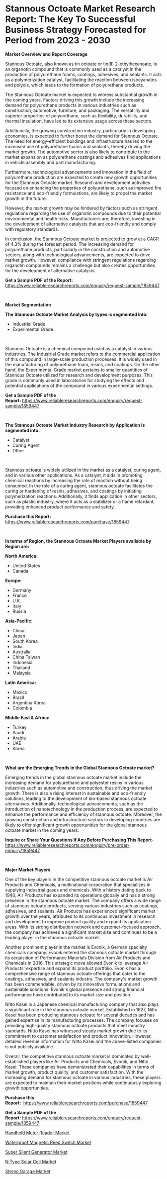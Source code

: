 <p><h1>Stannous Octoate Market Research Report: The Key To Successful Business Strategy Forecasted for Period from 2023 - 2030</h1></p><p><strong>Market Overview and Report Coverage</strong></p>
<p><p>Stannous Octoate, also known as tin octoate or tin(II) 2-ethylhexanoate, is an organotin compound that is commonly used as a catalyst in the production of polyurethane foams, coatings, adhesives, and sealants. It acts as a polymerization catalyst, facilitating the reaction between isocyanates and polyols, which leads to the formation of polyurethane products.</p><p>The Stannous Octoate market is expected to witness substantial growth in the coming years. Factors driving this growth include the increasing demand for polyurethane products in various industries such as construction, automotive, furniture, and packaging. The versatility and superior properties of polyurethane, such as flexibility, durability, and thermal insulation, have led to its extensive usage across these sectors.</p><p>Additionally, the growing construction industry, particularly in developing economies, is expected to further boost the demand for Stannous Octoate. The need for energy-efficient buildings and infrastructure has led to the increased use of polyurethane foams and sealants, thereby driving the market growth. The automotive sector is also likely to contribute to the market expansion as polyurethane coatings and adhesives find applications in vehicle assembly and part manufacturing.</p><p>Furthermore, technological advancements and innovation in the field of polyurethane production are expected to create new growth opportunities for the Stannous Octoate market. Research and development activities focused on enhancing the properties of polyurethane, such as improved fire resistance and eco-friendly formulations, are likely to propel the market growth in the future.</p><p>However, the market growth may be hindered by factors such as stringent regulations regarding the use of organotin compounds due to their potential environmental and health risks. Manufacturers are, therefore, investing in the development of alternative catalysts that are eco-friendly and comply with regulatory standards.</p><p>In conclusion, the Stannous Octoate market is projected to grow at a CAGR of 4.3% during the forecast period. The increasing demand for polyurethane products, particularly in the construction and automotive sectors, along with technological advancements, are expected to drive market growth. However, compliance with stringent regulations regarding organotin compounds remains a challenge but also creates opportunities for the development of alternative catalysts.</p></p>
<p><strong>Get a Sample PDF of the Report:</strong> <a href="https://www.reliableresearchreports.com/enquiry/request-sample/1859447">https://www.reliableresearchreports.com/enquiry/request-sample/1859447</a></p>
<p>&nbsp;</p>
<p><strong>Market Segmentation</strong></p>
<p><strong>The Stannous Octoate Market Analysis by types is segmented into:</strong></p>
<p><ul><li>Industrial Grade</li><li>Experimental Grade</li></ul></p>
<p>&nbsp;</p>
<p><p>Stannous Octoate is a chemical compound used as a catalyst in various industries. The Industrial Grade market refers to the commercial application of this compound in large-scale production processes. It is widely used in the manufacturing of polyurethane foam, resins, and coatings. On the other hand, the Experimental Grade market pertains to smaller quantities of Stannous Octoate utilized for research and development purposes. This grade is commonly used in laboratories for studying the effects and potential applications of the compound in various experimental settings.</p></p>
<p><strong>Get a Sample PDF of the Report:</strong>&nbsp;<a href="https://www.reliableresearchreports.com/enquiry/request-sample/1859447">https://www.reliableresearchreports.com/enquiry/request-sample/1859447</a></p>
<p>&nbsp;</p>
<p><strong>The Stannous Octoate Market Industry Research by Application is segmented into:</strong></p>
<p><ul><li>Catalyst</li><li>Curing Agent</li><li>Other</li></ul></p>
<p>&nbsp;</p>
<p><p>Stannous octoate is widely utilized in the market as a catalyst, curing agent, and in various other applications. As a catalyst, it aids in promoting chemical reactions by increasing the rate of reaction without being consumed. In the role of a curing agent, stannous octoate facilitates the curing or hardening of resins, adhesives, and coatings by initiating polymerization reactions. Additionally, it finds application in other sectors, such as plastic industry, where it acts as a stabilizer or a flame retardant, providing enhanced product performance and safety.</p></p>
<p><strong>Purchase this Report:</strong>&nbsp; <a href="https://www.reliableresearchreports.com/purchase/1859447">https://www.reliableresearchreports.com/purchase/1859447</a></p>
<p>&nbsp;</p>
<p><strong>In terms of Region, the Stannous Octoate Market Players available by Region are:</strong></p>
<p>
    <p> <strong> North America: </strong>
        <ul>
            <li>United States</li>
            <li>Canada</li>
        </ul>
        </p> 
    <p> <strong> Europe: </strong>
        <ul>
            <li>Germany</li>
            <li>France</li>
            <li>U.K.</li>
            <li>Italy</li>
            <li>Russia</li>
        </ul>
        </p> 
    <p> <strong> Asia-Pacific: </strong>
        <ul>
            <li>China</li>
            <li>Japan</li>
            <li>South Korea</li>
            <li>India</li>
            <li>Australia</li>
            <li>China Taiwan</li>
            <li>Indonesia</li>
            <li>Thailand</li>
            <li>Malaysia</li>
        </ul>
        </p> 
    <p> <strong> Latin America: </strong>
        <ul>
            <li>Mexico</li>
            <li>Brazil</li>
            <li>Argentina Korea</li>
            <li>Colombia</li>
        </ul>
        </p> 
    <p> <strong> Middle East & Africa: </strong>
        <ul>
            <li>Turkey</li>
            <li>Saudi</li>
            <li>Arabia</li>
            <li>UAE</li>
            <li>Korea</li>
        </ul>
    </p>
    </p>
<p>&nbsp;</p>
<p><strong>What are the Emerging Trends in the Global Stannous Octoate market?</strong></p>
<p><p>Emerging trends in the global stannous octoate market include the increasing demand for polyurethane and polyester resins in various industries such as automotive and construction, thus driving the market growth. There is also a rising interest in sustainable and eco-friendly solutions, leading to the development of bio-based stannous octoate alternatives. Additionally, technological advancements, such as the introduction of nanotechnology in the production process, are expected to enhance the performance and efficiency of stannous octoate. Moreover, the growing construction and infrastructure sectors in developing countries are likely to offer significant growth opportunities for the global stannous octoate market in the coming years.</p></p>
<p><strong>Inquire or Share Your Questions If Any Before Purchasing This Report</strong>- <a href="https://www.reliableresearchreports.com/enquiry/pre-order-enquiry/1859447">https://www.reliableresearchreports.com/enquiry/pre-order-enquiry/1859447</a></p>
<p>&nbsp;</p>
<p><strong>Major Market Players</strong></p>
<p><p>One of the key players in the competitive stannous octoate market is Air Products and Chemicals, a multinational corporation that specializes in supplying industrial gases and chemicals. With a history dating back to 1940, Air Products has expanded its operations globally and has a strong presence in the stannous octoate market. The company offers a wide range of stannous octoate products, serving various industries such as coatings, adhesives, and sealants. Air Products has experienced significant market growth over the years, attributed to its continuous investment in research and development to improve product quality and expand its application areas. With its strong distribution network and customer-focused approach, the company has achieved a significant market size and continues to be a leading player in the stannous octoate market.</p><p>Another prominent player in the market is Evonik, a German specialty chemicals company. Evonik entered the stannous octoate market through its acquisition of Performance Materials Division from Air Products and Chemicals in 2016. This strategic move allowed Evonik to leverage Air Products' expertise and expand its product portfolio. Evonik has a comprehensive range of stannous octoate offerings that cater to the coatings, adhesives, and sealants industry. The company's market growth has been commendable, driven by its innovative formulations and sustainable solutions. Evonik's global presence and strong financial performance have contributed to its market size and position.</p><p>Nitto Kasei is a Japanese chemical manufacturing company that also plays a significant role in the stannous octoate market. Established in 1927, Nitto Kasei has been producing stannous octoate for several decades and has gained expertise in its manufacturing processes. The company focuses on providing high-quality stannous octoate products that meet industry standards. Nitto Kasei has witnessed steady market growth due to its commitment to customer satisfaction and product innovation. However, detailed revenue information for Nitto Kasei and the above-listed companies is not publicly available.</p><p>Overall, the competitive stannous octoate market is dominated by well-established players like Air Products and Chemicals, Evonik, and Nitto Kasei. These companies have demonstrated their capabilities in terms of market growth, product quality, and customer satisfaction. With the increasing demand for stannous octoate in various industries, these players are expected to maintain their market positions while continuously exploring growth opportunities.</p></p>
<p><strong>Purchase this Report:</strong>&nbsp;&nbsp;<a href="https://www.reliableresearchreports.com/purchase/1859447">https://www.reliableresearchreports.com/purchase/1859447</a></p>
<p></p>
<p><strong>Get a Sample PDF of the Report:</strong>&nbsp;<a href="https://www.reliableresearchreports.com/enquiry/request-sample/1859447">https://www.reliableresearchreports.com/enquiry/request-sample/1859447</a></p>
<p><p><a href="https://medium.com/@saigemarvin1946/handheld-meter-reader-market-insights-into-market-cagr-market-trends-and-growth-strategies-fe1c39216b67">Handheld Meter Reader Market</a></p><p><a href="https://medium.com/@bhumi.technologiesmumbai/waterproof-magnetic-reed-switch-market-the-key-to-successful-business-strategy-forecast-till-2030-abf5d304fadc">Waterproof Magnetic Reed Switch Market</a></p><p><a href="https://medium.com/@stoneernser2023/super-silent-generator-market-insights-into-market-cagr-market-trends-and-growth-strategies-f219d44800de">Super Silent Generator Market</a></p><p><a href="https://medium.com/@hotspotvendor/n-type-solar-cell-market-share-evolution-and-market-growth-trends-2023-2030-47f3072f4fdf">N Type Solar Cell Market</a></p><p><a href="https://medium.com/@ethelcrooks2023/stereo-garage-market-exploring-market-share-market-trends-and-future-growth-3f5aae79e62c">Stereo Garage Market</a></p></p>